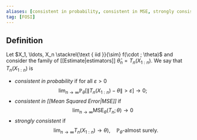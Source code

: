 ```yaml
---
aliases: [consistent in probability, consistent in MSE, strongly consistent]
tag: [FOSI]
---
```

## Definition
Let $X_1, \ldots, X_n \stackrel{\text { iid }}{\sim} f(\cdot ; \theta)$ and consider the family of [[Estimate|estimators]] $\widehat{\theta}_n=T_n\left(X_{1: n}\right)$. We say that $T_n\left(X_{1: n}\right)$ is
- *consistent in probability* if for all $\varepsilon>0$
$$
\lim _{n \rightarrow \infty} \mathbb{P}_\theta\left[\left\|T_n\left(X_{1: n}\right)-\theta\right\|>\varepsilon\right] \rightarrow 0 ;
$$
- *consistent in [[Mean Squared Error|MSE]]* if
$$
\lim _{n \rightarrow \infty} \operatorname{MSE}_\theta\left(T_n ; \theta\right) \rightarrow 0
$$
- *strongly consistent* if
$$
\left.\quad \lim _{n \rightarrow \infty} T_n\left(X_{1: n}\right) \rightarrow \theta\right), \quad \mathbb{P}_\theta \text {-almost surely. }
$$
